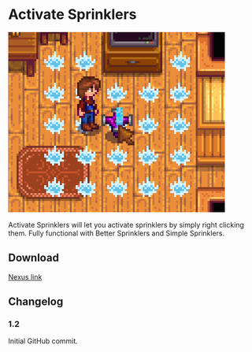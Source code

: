 # Activate Sprinklers

![Game Screenshot](activatesprinklers1.png)

Activate Sprinklers will let you activate sprinklers by simply right clicking them. 
Fully functional with Better Sprinklers and Simple Sprinklers.

## Download
[Nexus link](https://www.nexusmods.com/stardewvalley/mods/2088)

## Changelog
### 1.2
Initial GitHub commit.
